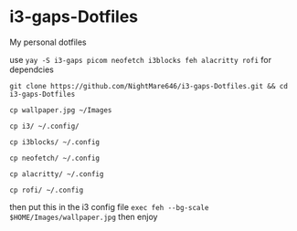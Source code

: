 # i3-gaps-Dotfiles
My personal dotfiles 

use `yay -S i3-gaps picom neofetch i3blocks feh alacritty rofi` for dependcies

`git clone https://github.com/NightMare646/i3-gaps-Dotfiles.git && cd i3-gaps-Dotfiles`

`cp wallpaper.jpg ~/Images`

`cp i3/ ~/.config/`

`cp i3blocks/ ~/.config`

`cp neofetch/ ~/.config`

`cp alacritty/ ~/.config`

`cp rofi/ ~/.config`

then put this in the i3 config file `exec feh --bg-scale $HOME/Images/wallpaper.jpg` then enjoy

